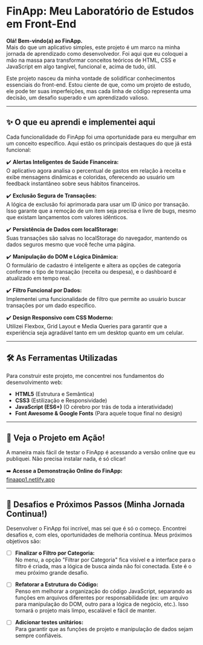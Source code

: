 # FinApp: Meu Laboratório de Estudos em Front-End

**Olá! Bem-vindo(a) ao FinApp.**  
Mais do que um aplicativo simples, este projeto é um marco na minha jornada de aprendizado como desenvolvedor. Foi aqui que eu coloquei a mão na massa para transformar conceitos teóricos de HTML, CSS e JavaScript em algo tangível, funcional e, acima de tudo, útil.

Este projeto nasceu da minha vontade de solidificar conhecimentos essenciais do front-end. Estou ciente de que, como um projeto de estudo, ele pode ter suas imperfeições, mas cada linha de código representa uma decisão, um desafio superado e um aprendizado valioso.

---

## ✨ O que eu aprendi e implementei aqui

Cada funcionalidade do FinApp foi uma oportunidade para eu mergulhar em um conceito específico. Aqui estão os principais destaques do que já está funcional:

✔️ **Alertas Inteligentes de Saúde Financeira:**  
O aplicativo agora analisa o percentual de gastos em relação à receita e exibe mensagens dinâmicas e coloridas, oferecendo ao usuário um feedback instantâneo sobre seus hábitos financeiros.

✔️ **Exclusão Segura de Transações:**  
A lógica de exclusão foi aprimorada para usar um ID único por transação. Isso garante que a remoção de um item seja precisa e livre de bugs, mesmo que existam lançamentos com valores idênticos.

✔️ **Persistência de Dados com localStorage:**  
Suas transações são salvas no localStorage do navegador, mantendo os dados seguros mesmo que você feche uma página.

✔️ **Manipulação do DOM e Lógica Dinâmica:**  
O formulário de cadastro é inteligente e altera as opções de categoria conforme o tipo de transação (receita ou despesa), e o dashboard é atualizado em tempo real.

✔️ **Filtro Funcional por Dados:**  
Implementei uma funcionalidade de filtro que permite ao usuário buscar transações por um dado específico.

✔️ **Design Responsivo com CSS Moderno:**  
Utilizei Flexbox, Grid Layout e Media Queries para garantir que a experiência seja agradável tanto em um desktop quanto em um celular.

---

## 🛠️ As Ferramentas Utilizadas

Para construir este projeto, me concentrei nos fundamentos do desenvolvimento web:

- **HTML5** (Estrutura e Semântica)
- **CSS3** (Estilização e Responsividade)
- **JavaScript (ES6+)** (O cérebro por trás de toda a interatividade)
- **Font Awesome & Google Fonts** (Para aquele toque final no design)

---

## 🚀 Veja o Projeto em Ação!

A maneira mais fácil de testar o FinApp é acessando a versão online que eu publiquei. Não precisa instalar nada, é só clicar!

➡️ **Acesse a Demonstração Online do FinApp:**  
[finaapp1.netlify.app](https://finaapp1.netlify.app)

---

## 🌱 Desafios e Próximos Passos (Minha Jornada Continua!)

Desenvolver o FinApp foi incrível, mas sei que é só o começo. Encontrei desafios e, com eles, oportunidades de melhoria contínua. Meus próximos objetivos são:

- [ ] **Finalizar o Filtro por Categoria:**  
  No menu, a opção "Filtrar por Categoria" fica visível e a interface para o filtro é criada, mas a lógica de busca ainda não foi conectada. Este é o meu próximo grande desafio.

- [ ] **Refatorar a Estrutura do Código:**  
  Penso em melhorar a organização do código JavaScript, separando as funções em arquivos diferentes por responsabilidade (ex: um arquivo para manipulação do DOM, outro para a lógica de negócio, etc.). Isso tornará o projeto mais limpo, escalável e fácil de manter.

- [ ] **Adicionar testes unitários:**  
  Para garantir que as funções de projeto e manipulação de dados sejam sempre confiáveis.


